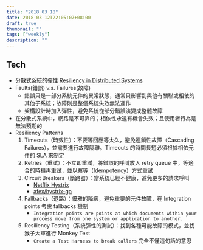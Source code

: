 ```yaml
---
title: "2018 03 18"
date: 2018-03-12T22:05:07+08:00
draft: true
thumbnail: ""
tags: ["weekly"]
description: ""
---
```


## Tech

* 分散式系統的彈性 [Resiliency in Distributed Systems](http://slides.com/rajeevbharshetty/resiliency-in-distributed-systems#/)
 * Faults(錯誤) v.s. Failures(故障)
     * 錯誤只是一部分系統元件的異常狀態，通常只影響到與他有關聯或相依的其他子系統；故障則是整個系統失效無法運作
     * 架構設計時加入彈性，避免系統從部分錯誤演變成整體故障
 * 在分散式系統中，網路是不可靠的；相依性永遠有機會失效；且使用者行為是無法預期的
 * Resiliency Patterns
     1. Timeouts（時效性）：不要等回應等太久，避免連鎖性故障（Cascading Failures），並需要進行故障隔離。Timeouts 的時間長短必須根據相依元件的 SLA 來制定
     2. Retries（重試）：不立即重試，將錯誤的呼叫放入 retry queue 中，等適合的時機再重試，並以冪等（Idempotency）方式重試
     3. Circuit Breakers（斷路器）：當系統已經不健康，避免更多的請求呼叫
         * [Netflix Hystrix](https://github.com/Netflix/Hystrix)
         * [afex/hystrix-go](https://github.com/afex/hystrix-go)
     4. Fallbacks（退路）：優雅的降級，避免重要的元件故障，在 Integration points 考慮 fallbacks 機制
     	  * ```Integration points are points at which documents within your process move from one system or application to another.```
     5. Resiliency Testing（系統彈性的測試）：找到各種可能故障的模式，並找猴子大軍進行 Monkey Test
     	  * ```Create a Test Harness to break callers``` 完全不懂這句話的意思
